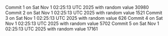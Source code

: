 Commit 1 on Sat Nov  1 02:25:13 UTC 2025 with random value 30980
Commit 2 on Sat Nov  1 02:25:13 UTC 2025 with random value 1521
Commit 3 on Sat Nov  1 02:25:13 UTC 2025 with random value 626
Commit 4 on Sat Nov  1 02:25:13 UTC 2025 with random value 5702
Commit 5 on Sat Nov  1 02:25:13 UTC 2025 with random value 17161
